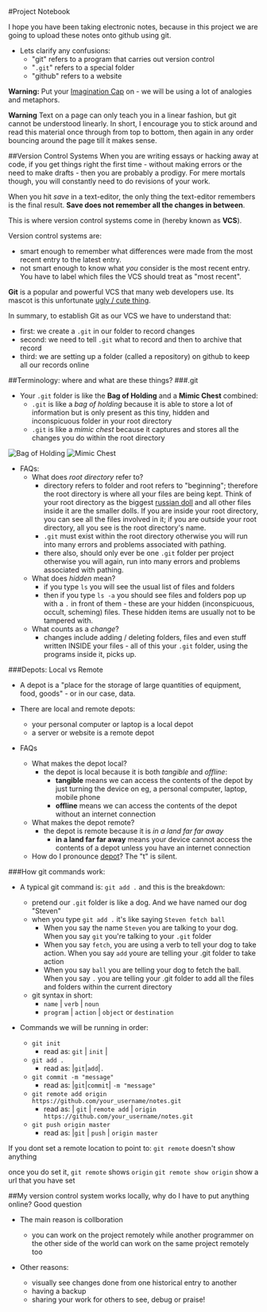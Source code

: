 #Project Notebook

I hope you have been taking electronic notes, because in this project we are going to upload these notes onto github using git.

* Lets clarify any confusions:
	* "git" refers to a program that carries out version control
	* "`.git`" refers to a special folder
	* "github" refers to a website

**Warning:** Put your [Imagination Cap](https://www.youtube.com/watch?v=NaSd2d5rwPE) on - we will be using a lot of analogies and metaphors.

**Warning** Text on a page can only teach you in a linear fashion, but git cannot be understood linearly. In short, I encourage you to stick around and read this material once through from top to bottom, then again in any order bouncing around the page till it makes sense.

##Version Control Systems
When you are writing essays or hacking away at code, if you get things right the first time - without making errors or the need to make drafts - then you are probably a prodigy. For mere mortals though, you will constantly need to do revisions of your work. 

When you hit *save* in a text-editor, the only thing the text-editor remembers is the final result. **Save does not remember all the changes in between**. 

This is where version control systems come in (hereby known as **VCS**).

Version control systems are:
* smart enough to remember what differences were made from the most recent entry to the latest entry. 
* not smart enough to know what *you* consider is the most recent entry. You have to label which files the VCS should treat as "most recent".

**Git** is a popular and powerful VCS that many web developers use. Its mascot is this unfortunate [ugly / cute thing](https://assets-cdn.github.com/images/modules/logos_page/Octocat.png).

In summary, to establish Git as our VCS we have to understand that:
* first: we create a `.git` in our folder to record changes
* second: we need to tell `.git` what to record and then to archive that record
* third: we are setting up a folder (called a repository) on github to keep all our records online

##Terminology: where and what are these things?
###.git
* Your `.git` folder is like the **Bag of Holding** and a **Mimic Chest** combined:
	* `.git` is like a *bag of holding* because it is able to store a lot of information but is only present as this tiny, hidden and inconspicuous folder in your root directory
	* `.git` is like a *mimic chest* because it captures and stores all the changes you do within the root directory

![Bag of Holding](http://url/to/img.png)
![Mimic Chest](http://url/to/img.png)

* FAQs:
	* What does *root directory* refer to?
		* directory refers to folder and root refers to "beginning"; therefore the root directory is where all your files are being kept. Think of your root directory as the biggest [russian doll](https://youtu.be/-xMYvVr9fd4?t=18s) and all other files inside it are the smaller dolls. If you are inside your root directory, you can see all the files involved in it; if you are outside your root directory, all you see is the root directory's name.
		* `.git` must exist within the root directory otherwise you will run into many errors and problems associated with pathing.
		* there also, should only ever be one `.git` folder per project otherwise you will again, run into many errors and problems associated with pathing.
	* What does *hidden* mean?
		* if you type `ls` you will see the usual list of files and folders
		* then if you type `ls -a` you should see files and folders pop up with a `.` in front of them - these are your hidden (inconspicuous, occult, scheming) files. These hidden items are usually not to be tampered with.
	* What counts as a *change*?
		* changes include adding / deleting folders, files and even stuff written INSIDE your files - all of this your `.git` folder, using the programs inside it, picks up.

###Depots: Local vs Remote
* A depot is a "place for the storage of large quantities of equipment, food, goods" - or in our case, data. 
* There are local and remote depots:
	* your personal computer or laptop is a local depot
	* a server or website is a remote depot

* FAQs
	* What makes the depot local?
		* the depot is local because it is both *tangible* and *offline*:
			* **tangible** means we can access the contents of the depot by just turning the device on eg, a personal computer, laptop, mobile phone
			* **offline** means we can access the contents of the depot without an internet connection
	* What makes the depot remote?
		* the depot is remote because it is *in a land far far away*
			* **in a land far far away** means your device cannot access the contents of a depot unless you have an internet connection
	* How do I pronounce [depot](https://www.youtube.com/watch?v=_UYiCjmrGC4)? The "t" is silent.

###How git commands work:
* A typical git command is: `git add .` and this is the breakdown:
	* pretend our `.git` folder is like a dog. And we have named our dog "Steven"
	* when you type `git add .` it's like saying `Steven fetch ball`
		* When you say the name `Steven` you are talking to your dog. When you say `git` you're talking to your `.git` folder
		* When you say `fetch`, you are using a verb to tell your dog to take action. When you say `add` youre are telling your .git folder to take action
		* When you say `ball` you are telling your dog to fetch the ball. When you say `.` you are telling your .git folder to add all the files and folders within the current directory
	* git syntax in short:
		* `name` | `verb` | `noun`
		* `program` | `action` | `object` or `destination`

* Commands we will be running in order:
	* `git init`
		* read as: `git` | `init` |
	* `git add .`
		* read as: |`git`|`add`|`.`
	* `git commit -m "message"`
		* read as: |`git`|`commit`| `-m "message"`
	* `git remote add origin https://github.com/your_username/notes.git`
		* read as: | `git` | `remote add` | `origin https://github.com/your_username/notes.git`
	* `git push origin master`
		* read as: |`git` | `push` | `origin master`


If you dont set a remote location to point to:
`git remote` doesn't show anything

once you do set it,
`git remote` shows `origin`
`git remote show origin` show a url that you have set


##My version control system works locally, why do I have to put anything online?
Good question
* The main reason is collboration
	* you can work on the project remotely while another programmer on the other side of the world can work on the same project remotely too

* Other reasons:
	* visually see changes done from one historical entry to another
	* having a backup
	* sharing your work for others to see, debug or praise!




